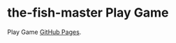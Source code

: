 # the-fish-master Play Game

Play Game [GitHub Pages](https://sercanevyapan.github.io/the-fish-master/).
